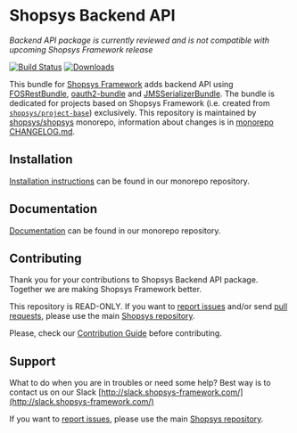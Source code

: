 # Shopsys Backend API

*Backend API package is currently reviewed and is not compatible with upcoming Shopsys Framework release*

[![Build Status](https://travis-ci.org/shopsys/backend-api.svg?branch=master)](https://travis-ci.org/shopsys/backend-api)
[![Downloads](https://img.shields.io/packagist/dt/shopsys/backend-api.svg)](https://packagist.org/packages/shopsys/backend-api)

This bundle for [Shopsys Framework](https://www.shopsys.com) adds backend API using [FOSRestBundle](https://github.com/FriendsOfSymfony/FOSRestBundle), [oauth2-bundle](https://github.com/trikoder/oauth2-bundle) and [JMSSerializerBundle](https://github.com/schmittjoh/JMSSerializerBundle).
The bundle is dedicated for projects based on Shopsys Framework (i.e. created from [`shopsys/project-base`](https://github.com/shopsys/project-base)) exclusively.
This repository is maintained by [shopsys/shopsys] monorepo, information about changes is in [monorepo CHANGELOG.md](https://github.com/shopsys/shopsys/blob/master/CHANGELOG.md).

## Installation
[Installation instructions](https://github.com/shopsys/shopsys/blob/master/docs/backend-api/backend-api-installation.md) can be found in our monorepo repository.

## Documentation
[Documentation](https://github.com/shopsys/shopsys/blob/master/docs/backend-api/introduction-to-backend-api.md) can be found in our monorepo repository.

## Contributing
Thank you for your contributions to Shopsys Backend API package.
Together we are making Shopsys Framework better.

This repository is READ-ONLY.
If you want to [report issues](https://github.com/shopsys/shopsys/issues/new) and/or send [pull requests](https://github.com/shopsys/shopsys/compare),
please use the main [Shopsys repository](https://github.com/shopsys/shopsys).

Please, check our [Contribution Guide](https://github.com/shopsys/shopsys/blob/master/CONTRIBUTING.md) before contributing.

## Support
What to do when you are in troubles or need some help? Best way is to contact us on our Slack [http://slack.shopsys-framework.com/](http://slack.shopsys-framework.com/)

If you want to [report issues](https://github.com/shopsys/shopsys/issues/new), please use the main [Shopsys repository](https://github.com/shopsys/shopsys).

[shopsys/shopsys]:(https://github.com/shopsys/shopsys)
